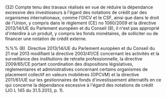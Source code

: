 (32) Compte tenu des travaux réalisés en vue de réduire la dépendance excessive des investisseurs à l'égard des notations de crédit par des organismes internationaux, comme l'OICV et le CSF, ainsi que dans le droit de l'Union, y compris dans le règlement (CE) no 1060/2009 et la directive 2013/14/UE du Parlement européen et du Conseil (8), il n'est pas approprié d'interdire à un produit, y compris les fonds monétaires, de solliciter ou de financer une notation de crédit externe.

%%% (8)  Directive 2013/14/UE du Parlement européen et du Conseil du 21 mai 2013 modifiant la directive 2003/41/CE concernant les activités et la surveillance des institutions de retraite professionnelle, la directive 2009/65/CE portant coordination des dispositions législatives, réglementaires et administratives concernant certains organismes de placement collectif en valeurs mobilières (OPCVM) et la directive 2011/61/UE sur les gestionnaires de fonds d'investissement alternatifs en ce qui concerne la dépendance excessive à l'égard des notations de crédit (JO L 145 du 31.5.2013, p. 1).